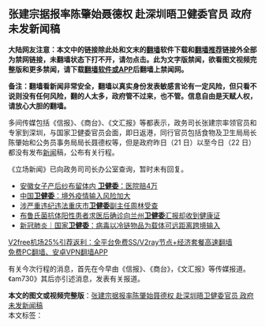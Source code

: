 <h2>张建宗据报率陈肇始聂德权 赴深圳晤卫健委官员 政府未发新闻稿</h2> <p class="notice"><b>大陆网友注意：本文中的链接除此处和文末的<a href="https://github.com/bannedbook/fanqiang" >翻墙</a>软件下载和<a href="https://github.com/killgcd/justmysocks/blob/master/README.md">翻墙推荐</a>链接外全部为禁网链接，未翻墙状态下打不开，请勿点击。此为文字版禁闻，欲看图文视频完整版和更多禁闻，请下载<a href="https://github.com/bannedbook/fanqiang">翻墙软件或APP</a>后翻墙上禁闻网。</p><p>备注：翻墙看新闻非常安全，翻墙以真实身份发表敏感言论有一定风险，但只看不说则没有任何风险，翻的人太多，政府管不过来，也不管。信息自由是天赋人权，请放心大胆的翻墙。</b></p>  <div class="entry">  <p>多间传媒包括《信报》、《商台》、《文汇报》等都表示，政务司长张建宗率领官员和专家到深圳，与国家卫健委官员会面，即日返港，同行官员包括食物及卫生局局长陈肇始和公务员事务局局长聂德权等，但是政府昨日（21 日）以至今日（22 日）都没有发布<span class='wp_keywordlink_affiliate'><a href="https://www.bannedbook.org/" title="新闻">新闻</a></span>稿，公布有关行程。</p> <p>《立场新闻》已向政务司司长办公室查询，暂时未有回复。</p>  <ul class='op-related-articles' title='相关阅读'> <li><a href='https://www.bannedbook.org/bnews/baitai/20201205/1442383.html' target='_blank'>安徽女子产后纱布留体内 <b>卫健委</b>：医院赔4万</a></li> <li><a href='https://www.bannedbook.org/bnews/baitai/20201125/1436902.html' target='_blank'>中国<b>卫健委</b>：境外疫情输入风险加大</a></li> <li><a href='https://www.bannedbook.org/bnews/baitai/20201109/1428416.html' target='_blank'>涉严重违纪违法重庆市<b>卫健委</b>副主任周林受查</a></li> <li><a href='https://www.bannedbook.org/bnews/baitai/20201103/1425178.html' target='_blank'>布鲁氏菌抗体阳性患者求医后确诊向兰州<b>卫健委</b>汇报却收到健康证</a></li> <li><a href='https://www.bannedbook.org/bnews/baitai/20201028/1421774.html' target='_blank'>新冠肺炎｜国家<b>卫健委</b>：病毒以冷链物品为载体可远距离跨境输入</a></li> </ul> <p class="texttj"> <a href="https://www.bannedbook.org/forum23/topic22702.html" target="_blank">V2free机场25%引荐返利：全平台免费SS/V2ray节点+经济套餐高速翻墙</a><br/> <a href="https://github.com/bannedbook/fanqiang/wiki/%E7%A6%81%E9%97%BB%E7%BD%91%E5%AE%89%E5%8D%93%E7%BF%BB%E5%A2%99%E6%96%B0%E9%97%BBAPP" target="_blank">免费PC翻墙、安卓VPN翻墙APP</a></p><p>有关今次行程的消息，首先在今早由《信报》、《商台》，《文汇报》等传媒报道。《am730》其后亦引述消息，发表有关报道。</p><a name='sharetosocial'></a>       <div><b>本文的图文或视频完整版</b>：<a href='https://www.bannedbook.org/bnews/comments/20201222/1452859.html'>张建宗据报率陈肇始聂德权 赴深圳晤卫健委官员 政府未发新闻稿</a></div>  </div><!--END ENTRY--> <div class="postfooter"> <div>本文标签：</div>  </div><!--END POSTFOOTER--> 